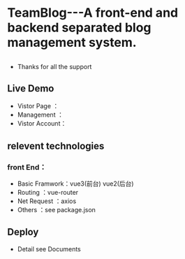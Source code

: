 # TeamBlog---A front-end and backend separated blog management system.

## 

- Thanks for all the support

## Live Demo

- Vistor Page   ：
- Management    ：
- Vistor Account：

## relevent technologies

### front End：
- Basic Framwork：vue3(前台) vue2(后台)
- Routing       ：vue-router
- Net Request   ：axios
- Others        ：see package.json


## Deploy

- Detail see Documents

